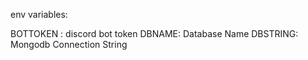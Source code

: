 env variables:

BOTTOKEN : discord bot token
DBNAME: Database Name
DBSTRING: Mongodb Connection String
